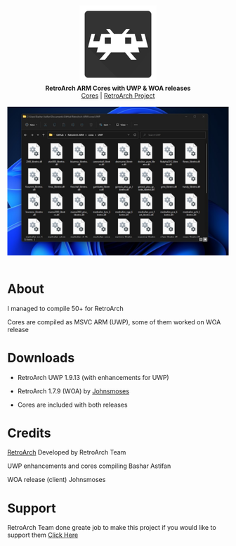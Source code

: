 <p align="center">
  <img src="assets/logo.png" width="176"><br>
  <b>RetroArch ARM Cores with UWP & WOA releases</b><br/>
  <a href="./cores">Cores</a> |
  <a href="https://github.com/libretro/RetroArch">RetroArch Project</a> 
  <br/><br/>
  <img src="assets/screen.jpg"><br/><br/>
</p>


# About

I managed to compile 50+ for RetroArch

Cores are compiled as MSVC ARM (UWP), some of them worked on WOA release
 

# Downloads

- RetroArch UWP 1.9.13 (with enhancements for UWP)

- RetroArch 1.7.9 (WOA) by <a href="https://forums.libretro.com/u/johnsmoses">Johnsmoses</a> 

- Cores are included with both releases


# Credits
<a href="https://www.retroarch.com/">RetroArch</a> Developed by RetroArch Team 

UWP enhancements and cores compiling Bashar Astifan

WOA release (client) Johnsmoses


# Support

RetroArch Team done greate job to make this project if you would like to support them <a href="https://www.retroarch.com/index.php?page=donate">Click Here</a>